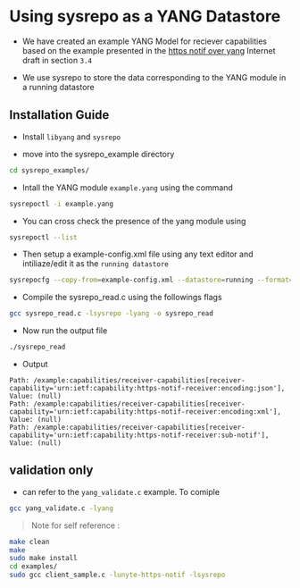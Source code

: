 # Using sysrepo as a YANG Datastore

- We have created an example YANG Model for reciever capabilities based on the
example presented in the [https notif over yang](https://datatracker.ietf.org/doc/draft-ietf-netconf-https-notif/) Internet draft in section `3.4`

- We use sysrepo to store the data corresponding to the YANG module in 
a running datastore

## Installation Guide

- Install `libyang` and `sysrepo`

- move into the sysrepo_example directory
```bash
cd sysrepo_examples/
```

- Intall the  YANG module `example.yang` using the command
```bash
sysrepoctl -i example.yang
```

- You can cross check the presence of the yang module using 
```bash
sysrepoctl --list
```

- Then setup a example-config.xml file using any text editor and intiliaze/edit it as the  `running datastore`
```bash
sysrepocfg --copy-from=example-config.xml --datastore=running --format=xml --lock
```

- Compile the sysrepo_read.c using the followings flags
```bash
gcc sysrepo_read.c -lsysrepo -lyang -o sysrepo_read
```

- Now run the output file 
```bash
./sysrepo_read
```

- Output 
```
Path: /example:capabilities/receiver-capabilities[receiver-capability='urn:ietf:capability:https-notif-receiver:encoding:json'], Value: (null)
Path: /example:capabilities/receiver-capabilities[receiver-capability='urn:ietf:capability:https-notif-receiver:encoding:xml'], Value: (null)
Path: /example:capabilities/receiver-capabilities[receiver-capability='urn:ietf:capability:https-notif-receiver:sub-notif'], Value: (null)
```

## validation only

- can refer to the `yang_validate.c` example. To comiple 

```bash
gcc yang_validate.c -lyang
```


> Note for self reference :

```bash
make clean
make
sudo make install
cd examples/
sudo gcc client_sample.c -lunyte-https-notif -lsysrepo
```